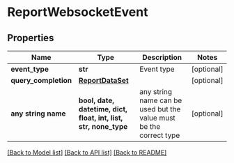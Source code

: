 # ReportWebsocketEvent


## Properties
Name | Type | Description | Notes
------------ | ------------- | ------------- | -------------
**event_type** | **str** | Event type | [optional] 
**query_completion** | [**ReportDataSet**](ReportDataSet.md) |  | [optional] 
**any string name** | **bool, date, datetime, dict, float, int, list, str, none_type** | any string name can be used but the value must be the correct type | [optional]

[[Back to Model list]](../README.md#documentation-for-models) [[Back to API list]](../README.md#documentation-for-api-endpoints) [[Back to README]](../README.md)


